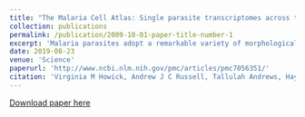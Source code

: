 ```yaml
---
title: "The Malaria Cell Atlas: Single parasite transcriptomes across the complete Plasmodium life cycle"
collection: publications
permalink: /publication/2009-10-01-paper-title-number-1
excerpt: 'Malaria parasites adopt a remarkable variety of morphological life stages as they transition through multiple mammalian host and mosquito vector environments. We profiled the single-cell transcriptomes of thousands of individual parasites, deriving the first high-resolution transcriptional atlas of the entire Plasmodium berghei life cycle. We then used our atlas to precisely define developmental stages of single cells from three different human malaria parasite species, including parasites isolated directly from infected individuals. The Malaria Cell Atlas provides both a comprehensive view of gene usage in a eukaryotic parasite and an open-access reference dataset for the study of malaria parasites.'
date: 2019-08-23
venue: 'Science'
paperurl: 'http://www.ncbi.nlm.nih.gov/pmc/articles/pmc7056351/'
citation: 'Virginia M Howick, Andrew J C Russell, Tallulah Andrews, Haynes Heaton, Adam J Reid, Kedar Natarajan, Hellen Butungi, Tom Metcalf, Lisa H Verzier, Julian C Rayner, Matthew Berriman, Jeremy K Herren, Oliver Billker, Martin Hemberg, Arthur M Talman, Mara K N Lawniczak (2019). &quot;The Malaria Cell Atlas: Single parasite transcriptomes across the complete Plasmodium life cycle.&quot; <i>Science</i>. 365(6455).'
---
```


[Download paper here](http://www.ncbi.nlm.nih.gov/pmc/articles/pmc7056351/)
